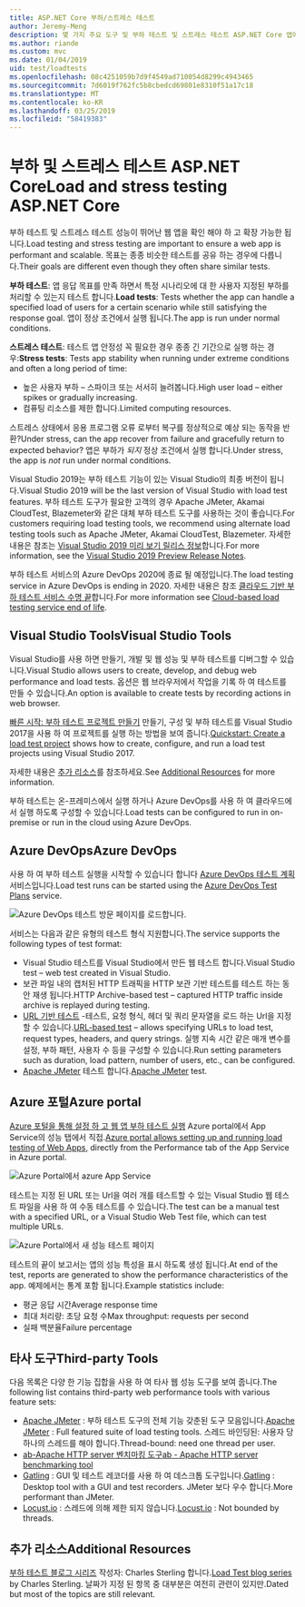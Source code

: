 ```yaml
---
title: ASP.NET Core 부하/스트레스 테스트
author: Jeremy-Meng
description: 몇 가지 주요 도구 및 부하 테스트 및 스트레스 테스트 ASP.NET Core 앱에 대 한 접근 방법에 설명 합니다.
ms.author: riande
ms.custom: mvc
ms.date: 01/04/2019
uid: test/loadtests
ms.openlocfilehash: 08c4251059b7d9f4549ad710054d8299c4943465
ms.sourcegitcommit: 7d6019f762fc5b8cbedcd69801e8310f51a17c18
ms.translationtype: MT
ms.contentlocale: ko-KR
ms.lasthandoff: 03/25/2019
ms.locfileid: "58419383"
---
```

# <a name="load-and-stress-testing-aspnet-core"></a><span data-ttu-id="c7488-103">부하 및 스트레스 테스트 ASP.NET Core</span><span class="sxs-lookup"><span data-stu-id="c7488-103">Load and stress testing ASP.NET Core</span></span>

<span data-ttu-id="c7488-104">부하 테스트 및 스트레스 테스트 성능이 뛰어난 웹 앱을 확인 해야 하 고 확장 가능한 됩니다.</span><span class="sxs-lookup"><span data-stu-id="c7488-104">Load testing and stress testing are important to ensure a web app is performant and scalable.</span></span> <span data-ttu-id="c7488-105">목표는 종종 비슷한 테스트를 공유 하는 경우에 다릅니다.</span><span class="sxs-lookup"><span data-stu-id="c7488-105">Their goals are different even though they often share similar tests.</span></span>

<span data-ttu-id="c7488-106">**부하 테스트**: 앱 응답 목표를 만족 하면서 특정 시나리오에 대 한 사용자 지정된 부하를 처리할 수 있는지 테스트 합니다.</span><span class="sxs-lookup"><span data-stu-id="c7488-106">**Load tests**: Tests whether the app can handle a specified load of users for a certain scenario while still satisfying the response goal.</span></span> <span data-ttu-id="c7488-107">앱이 정상 조건에서 실행 됩니다.</span><span class="sxs-lookup"><span data-stu-id="c7488-107">The app is run under normal conditions.</span></span>

<span data-ttu-id="c7488-108">**스트레스 테스트**: 테스트 앱 안정성 꼭 필요한 경우 종종 긴 기간으로 실행 하는 경우:</span><span class="sxs-lookup"><span data-stu-id="c7488-108">**Stress tests**: Tests app stability when running under extreme conditions and often a long period of time:</span></span>

* <span data-ttu-id="c7488-109">높은 사용자 부하 – 스파이크 또는 서서히 늘려봅니다.</span><span class="sxs-lookup"><span data-stu-id="c7488-109">High user load – either spikes or gradually increasing.</span></span>
* <span data-ttu-id="c7488-110">컴퓨팅 리소스를 제한 합니다.</span><span class="sxs-lookup"><span data-stu-id="c7488-110">Limited computing resources.</span></span>

<span data-ttu-id="c7488-111">스트레스 상태에서 응용 프로그램 오류 로부터 복구를 정상적으로 예상 되는 동작을 반환?</span><span class="sxs-lookup"><span data-stu-id="c7488-111">Under stress, can the app recover from failure and gracefully return to expected behavior?</span></span> <span data-ttu-id="c7488-112">앱은 부하가 *되지* 정상 조건에서 실행 합니다.</span><span class="sxs-lookup"><span data-stu-id="c7488-112">Under stress, the app is *not* run under normal conditions.</span></span>

<span data-ttu-id="c7488-113">Visual Studio 2019는 부하 테스트 기능이 있는 Visual Studio의 최종 버전이 됩니다.</span><span class="sxs-lookup"><span data-stu-id="c7488-113">Visual Studio 2019 will be the last version of Visual Studio with load test features.</span></span> <span data-ttu-id="c7488-114">부하 테스트 도구가 필요한 고객의 경우 Apache JMeter, Akamai CloudTest, Blazemeter와 같은 대체 부하 테스트 도구를 사용하는 것이 좋습니다.</span><span class="sxs-lookup"><span data-stu-id="c7488-114">For customers requiring load testing tools, we recommend using alternate load testing tools such as Apache JMeter, Akamai CloudTest, Blazemeter.</span></span> <span data-ttu-id="c7488-115">자세한 내용은 참조는 [Visual Studio 2019 미리 보기 릴리스 정보](/visualstudio/releases/2019/release-notes-preview#test-tools)합니다.</span><span class="sxs-lookup"><span data-stu-id="c7488-115">For more information, see the [Visual Studio 2019 Preview Release Notes](/visualstudio/releases/2019/release-notes-preview#test-tools).</span></span>

<span data-ttu-id="c7488-116">부하 테스트 서비스의 Azure DevOps 2020에 종료 될 예정입니다.</span><span class="sxs-lookup"><span data-stu-id="c7488-116">The load testing service in Azure DevOps is ending in 2020.</span></span> <span data-ttu-id="c7488-117">자세한 내용은 참조 [클라우드 기반 부하 테스트 서비스 수명 끝](https://devblogs.microsoft.com/devops/cloud-based-load-testing-service-eol/)합니다.</span><span class="sxs-lookup"><span data-stu-id="c7488-117">For more information see [Cloud-based load testing service end of life](https://devblogs.microsoft.com/devops/cloud-based-load-testing-service-eol/).</span></span>

## <a name="visual-studio-tools"></a><span data-ttu-id="c7488-118">Visual Studio Tools</span><span class="sxs-lookup"><span data-stu-id="c7488-118">Visual Studio Tools</span></span>

<span data-ttu-id="c7488-119">Visual Studio를 사용 하면 만들기, 개발 및 웹 성능 및 부하 테스트를 디버그할 수 있습니다.</span><span class="sxs-lookup"><span data-stu-id="c7488-119">Visual Studio allows users to create, develop, and debug web performance and load tests.</span></span> <span data-ttu-id="c7488-120">옵션은 웹 브라우저에서 작업을 기록 하 여 테스트를 만들 수 있습니다.</span><span class="sxs-lookup"><span data-stu-id="c7488-120">An option is available to create tests by recording actions in web browser.</span></span>

<span data-ttu-id="c7488-121">[빠른 시작: 부하 테스트 프로젝트 만들기](/visualstudio/test/quickstart-create-a-load-test-project?view=vs-2017) 만들기, 구성 및 부하 테스트를 Visual Studio 2017을 사용 하 여 프로젝트를 실행 하는 방법을 보여 줍니다.</span><span class="sxs-lookup"><span data-stu-id="c7488-121">[Quickstart: Create a load test project](/visualstudio/test/quickstart-create-a-load-test-project?view=vs-2017) shows how to create, configure, and run a load test projects using Visual Studio 2017.</span></span>

<span data-ttu-id="c7488-122">자세한 내용은 [추가 리소스](#add)를 참조하세요.</span><span class="sxs-lookup"><span data-stu-id="c7488-122">See [Additional Resources](#add) for more information.</span></span>

<span data-ttu-id="c7488-123">부하 테스트는 온-프레미스에서 실행 하거나 Azure DevOps를 사용 하 여 클라우드에서 실행 하도록 구성할 수 있습니다.</span><span class="sxs-lookup"><span data-stu-id="c7488-123">Load tests can be configured to run in on-premise or run in the cloud using Azure DevOps.</span></span>

## <a name="azure-devops"></a><span data-ttu-id="c7488-124">Azure DevOps</span><span class="sxs-lookup"><span data-stu-id="c7488-124">Azure DevOps</span></span>

<span data-ttu-id="c7488-125">사용 하 여 부하 테스트 실행을 시작할 수 있습니다 합니다 [Azure DevOps 테스트 계획](/azure/devops/test/load-test/index?view=vsts) 서비스입니다.</span><span class="sxs-lookup"><span data-stu-id="c7488-125">Load test runs can be started using the [Azure DevOps Test Plans](/azure/devops/test/load-test/index?view=vsts) service.</span></span>

![Azure DevOps 테스트 방문 페이지를 로드합니다.](./load-tests/_static/azure-devops-load-test.png)

<span data-ttu-id="c7488-127">서비스는 다음과 같은 유형의 테스트 형식 지원합니다.</span><span class="sxs-lookup"><span data-stu-id="c7488-127">The service supports the following types of test format:</span></span>

* <span data-ttu-id="c7488-128">Visual Studio 테스트를 Visual Studio에서 만든 웹 테스트 합니다.</span><span class="sxs-lookup"><span data-stu-id="c7488-128">Visual Studio test – web test created in Visual Studio.</span></span>
* <span data-ttu-id="c7488-129">보관 파일 내의 캡처된 HTTP 트래픽을 HTTP 보관 기반 테스트를 테스트 하는 동안 재생 됩니다.</span><span class="sxs-lookup"><span data-stu-id="c7488-129">HTTP Archive-based test – captured HTTP traffic inside archive is replayed during testing.</span></span>
* <span data-ttu-id="c7488-130">[URL 기반 테스트](/azure/devops/test/load-test/get-started-simple-cloud-load-test?view=vsts) -테스트, 요청 형식, 헤더 및 쿼리 문자열을 로드 하는 Url을 지정할 수 있습니다.</span><span class="sxs-lookup"><span data-stu-id="c7488-130">[URL-based test](/azure/devops/test/load-test/get-started-simple-cloud-load-test?view=vsts) – allows specifying URLs to load test, request types, headers, and query strings.</span></span> <span data-ttu-id="c7488-131">실행 지속 시간 같은 매개 변수를 설정, 부하 패턴, 사용자 수 등을 구성할 수 있습니다.</span><span class="sxs-lookup"><span data-stu-id="c7488-131">Run setting parameters such as duration, load pattern, number of users, etc., can be configured.</span></span>
* <span data-ttu-id="c7488-132">[Apache JMeter](https://jmeter.apache.org/) 테스트 합니다.</span><span class="sxs-lookup"><span data-stu-id="c7488-132">[Apache JMeter](https://jmeter.apache.org/) test.</span></span>

## <a name="azure-portal"></a><span data-ttu-id="c7488-133">Azure 포털</span><span class="sxs-lookup"><span data-stu-id="c7488-133">Azure portal</span></span>

<span data-ttu-id="c7488-134">[Azure 포털을 통해 설정 하 고 웹 앱 부하 테스트 실행](/azure/devops/test/load-test/app-service-web-app-performance-test?view=vsts) Azure portal에서 App Service의 성능 탭에서 직접.</span><span class="sxs-lookup"><span data-stu-id="c7488-134">[Azure portal allows setting up and running load testing of Web Apps,](/azure/devops/test/load-test/app-service-web-app-performance-test?view=vsts) directly from the Performance tab of the App Service in Azure portal.</span></span>

![Azure Portal에서 azure App Service](./load-tests/_static/azure-appservice-perf-test.png)

<span data-ttu-id="c7488-136">테스트는 지정 된 URL 또는 Url을 여러 개를 테스트할 수 있는 Visual Studio 웹 테스트 파일을 사용 하 여 수동 테스트를 수 있습니다.</span><span class="sxs-lookup"><span data-stu-id="c7488-136">The test can be a manual test with a specified URL, or a Visual Studio Web Test file, which can test multiple URLs.</span></span>

![Azure Portal에서 새 성능 테스트 페이지](./load-tests/_static/azure-appservice-perf-test-config.png)

<span data-ttu-id="c7488-138">테스트의 끝이 보고서는 앱의 성능 특성을 표시 하도록 생성 됩니다.</span><span class="sxs-lookup"><span data-stu-id="c7488-138">At end of the test, reports are generated to show the performance characteristics of the app.</span></span> <span data-ttu-id="c7488-139">예제에서는 통계 포함 됩니다.</span><span class="sxs-lookup"><span data-stu-id="c7488-139">Example statistics include:</span></span>

* <span data-ttu-id="c7488-140">평균 응답 시간</span><span class="sxs-lookup"><span data-stu-id="c7488-140">Average response time</span></span>
* <span data-ttu-id="c7488-141">최대 처리량: 초당 요청 수</span><span class="sxs-lookup"><span data-stu-id="c7488-141">Max throughput: requests per second</span></span>
* <span data-ttu-id="c7488-142">실패 백분율</span><span class="sxs-lookup"><span data-stu-id="c7488-142">Failure percentage</span></span>

## <a name="third-party-tools"></a><span data-ttu-id="c7488-143">타사 도구</span><span class="sxs-lookup"><span data-stu-id="c7488-143">Third-party Tools</span></span>

<span data-ttu-id="c7488-144">다음 목록은 다양 한 기능 집합을 사용 하 여 타사 웹 성능 도구를 보여 줍니다.</span><span class="sxs-lookup"><span data-stu-id="c7488-144">The following list contains third-party web performance tools with various feature sets:</span></span>

* <span data-ttu-id="c7488-145">[Apache JMeter](https://jmeter.apache.org/) : 부하 테스트 도구의 전체 기능 갖춘된 도구 모음입니다.</span><span class="sxs-lookup"><span data-stu-id="c7488-145">[Apache JMeter](https://jmeter.apache.org/) : Full featured suite of load testing tools.</span></span> <span data-ttu-id="c7488-146">스레드 바인딩된: 사용자 당 하나의 스레드를 해야 합니다.</span><span class="sxs-lookup"><span data-stu-id="c7488-146">Thread-bound: need one thread per user.</span></span>
* [<span data-ttu-id="c7488-147">ab-Apache HTTP server 벤치마킹 도구</span><span class="sxs-lookup"><span data-stu-id="c7488-147">ab - Apache HTTP server benchmarking tool</span></span>](https://httpd.apache.org/docs/2.4/programs/ab.html)
* <span data-ttu-id="c7488-148">[Gatling](https://gatling.io/) : GUI 및 테스트 레코더를 사용 하 여 데스크톱 도구입니다.</span><span class="sxs-lookup"><span data-stu-id="c7488-148">[Gatling](https://gatling.io/) : Desktop tool with a GUI and test recorders.</span></span> <span data-ttu-id="c7488-149">JMeter 보다 우수 합니다.</span><span class="sxs-lookup"><span data-stu-id="c7488-149">More performant than JMeter.</span></span>
* <span data-ttu-id="c7488-150">[Locust.io](https://locust.io/) : 스레드에 의해 제한 되지 않습니다.</span><span class="sxs-lookup"><span data-stu-id="c7488-150">[Locust.io](https://locust.io/) : Not bounded by threads.</span></span>

<a name="add"></a>

## <a name="additional-resources"></a><span data-ttu-id="c7488-151">추가 리소스</span><span class="sxs-lookup"><span data-stu-id="c7488-151">Additional Resources</span></span>

<span data-ttu-id="c7488-152">[부하 테스트 블로그 시리즈](https://blogs.msdn.microsoft.com/charles_sterling/2015/06/01/load-test-series-part-i-creating-web-performance-tests-for-a-load-test/) 작성자: Charles Sterling 합니다.</span><span class="sxs-lookup"><span data-stu-id="c7488-152">[Load Test blog series](https://blogs.msdn.microsoft.com/charles_sterling/2015/06/01/load-test-series-part-i-creating-web-performance-tests-for-a-load-test/) by Charles Sterling.</span></span> <span data-ttu-id="c7488-153">날짜가 지정 된 항목 중 대부분은 여전히 관련이 있지만.</span><span class="sxs-lookup"><span data-stu-id="c7488-153">Dated but most of the topics are still relevant.</span></span>
